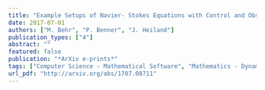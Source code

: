 ```yaml
---
title: "Example Setups of Navier- Stokes Equations with Control and Observation: Spatial Discretization and Representation via Linear-quadratic Matrix Coefficients"
date: 2017-07-01
authors: ["M. Behr", "P. Benner", "J. Heiland"]
publication_types: ["4"]
abstract: ""
featured: false
publication: "*ArXiv e-prints*"
tags: ["Computer Science - Mathematical Software", "Mathematics - Dynamical Systems", "68U20"]
url_pdf: "http://arxiv.org/abs/1707.08711"
---
```


